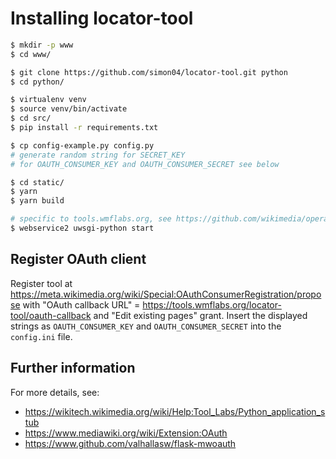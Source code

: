 Installing locator-tool
=======================

```sh
$ mkdir -p www
$ cd www/

$ git clone https://github.com/simon04/locator-tool.git python
$ cd python/

$ virtualenv venv
$ source venv/bin/activate
$ cd src/
$ pip install -r requirements.txt

$ cp config-example.py config.py
# generate random string for SECRET_KEY
# for OAUTH_CONSUMER_KEY and OAUTH_CONSUMER_SECRET see below

$ cd static/
$ yarn
$ yarn build

# specific to tools.wmflabs.org, see https://github.com/wikimedia/operations-software-tools-webservice/blob/master/toollabs/webservice/services/pythonwebservice.py
$ webservice2 uwsgi-python start
```

## Register OAuth client

Register tool at https://meta.wikimedia.org/wiki/Special:OAuthConsumerRegistration/propose with "OAuth callback URL" = https://tools.wmflabs.org/locator-tool/oauth-callback and "Edit existing pages" grant. Insert the displayed strings as `OAUTH_CONSUMER_KEY` and `OAUTH_CONSUMER_SECRET` into the `config.ini` file.

## Further information

For more details, see:

* https://wikitech.wikimedia.org/wiki/Help:Tool_Labs/Python_application_stub
* https://www.mediawiki.org/wiki/Extension:OAuth
* https://www.github.com/valhallasw/flask-mwoauth
